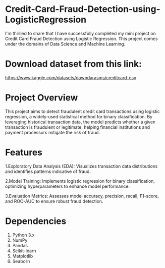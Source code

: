# Credit-Card-Fraud-Detection-using-LogisticRegression
I'm thrilled to share that I have successfully completed my mini project on Credit Card Fraud Detection using Logistic Regression. This project comes under the domains of Data Science and Machine Learning.

# Download dataset from this link:
https://www.kaggle.com/datasets/dawndarasms/creditcard-csv

# Project Overview
This project aims to detect fraudulent credit card transactions using logistic regression, a widely-used statistical method for binary classification. By leveraging historical transaction data, the model predicts whether a given transaction is fraudulent or legitimate, helping financial institutions and payment processors mitigate the risk of fraud.

# Features
1.Exploratory Data Analysis (EDA): 
Visualizes transaction data distributions and identifies patterns indicative of fraud.

2.Model Training: 
Implements logistic regression for binary classification, optimizing hyperparameters to enhance model performance.

3.Evaluation Metrics: 
Assesses model accuracy, precision, recall, F1-score, and ROC-AUC to ensure robust fraud detection.

# Dependencies
1. Python 3.x
2. NumPy
3. Pandas
4. Scikit-learn
5. Matplotlib
6. Seaborn
